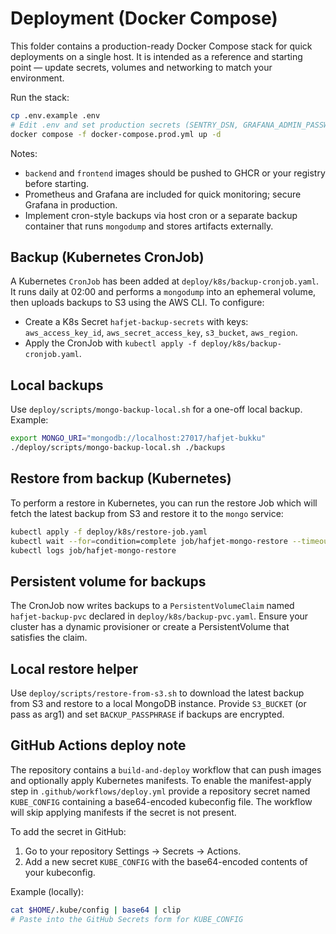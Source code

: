 # Deployment (Docker Compose)

This folder contains a production-ready Docker Compose stack for quick deployments on a single host. It is intended as a reference and starting point — update secrets, volumes and networking to match your environment.

Run the stack:

```bash
cp .env.example .env
# Edit .env and set production secrets (SENTRY_DSN, GRAFANA_ADMIN_PASSWORD)
docker compose -f docker-compose.prod.yml up -d
```

Notes:
- `backend` and `frontend` images should be pushed to GHCR or your registry before starting.
- Prometheus and Grafana are included for quick monitoring; secure Grafana in production.
- Implement cron-style backups via host cron or a separate backup container that runs `mongodump` and stores artifacts externally.

Backup (Kubernetes CronJob)
---------------------------
A Kubernetes `CronJob` has been added at `deploy/k8s/backup-cronjob.yaml`. It runs daily at 02:00 and performs a `mongodump` into an ephemeral volume, then uploads backups to S3 using the AWS CLI. To configure:

- Create a K8s Secret `hafjet-backup-secrets` with keys: `aws_access_key_id`, `aws_secret_access_key`, `s3_bucket`, `aws_region`.
- Apply the CronJob with `kubectl apply -f deploy/k8s/backup-cronjob.yaml`.

Local backups
-------------
Use `deploy/scripts/mongo-backup-local.sh` for a one-off local backup. Example:

```bash
export MONGO_URI="mongodb://localhost:27017/hafjet-bukku"
./deploy/scripts/mongo-backup-local.sh ./backups
```

Restore from backup (Kubernetes)
--------------------------------
To perform a restore in Kubernetes, you can run the restore Job which will fetch the latest backup from S3 and restore it to the `mongo` service:

```bash
kubectl apply -f deploy/k8s/restore-job.yaml
kubectl wait --for=condition=complete job/hafjet-mongo-restore --timeout=600s
kubectl logs job/hafjet-mongo-restore
```

Persistent volume for backups
-----------------------------
The CronJob now writes backups to a `PersistentVolumeClaim` named `hafjet-backup-pvc` declared in `deploy/k8s/backup-pvc.yaml`. Ensure your cluster has a dynamic provisioner or create a PersistentVolume that satisfies the claim.

Local restore helper
--------------------
Use `deploy/scripts/restore-from-s3.sh` to download the latest backup from S3 and restore to a local MongoDB instance. Provide `S3_BUCKET` (or pass as arg1) and set `BACKUP_PASSPHRASE` if backups are encrypted.

GitHub Actions deploy note
--------------------------
The repository contains a `build-and-deploy` workflow that can push images and optionally apply Kubernetes manifests. To enable the manifest-apply step in `.github/workflows/deploy.yml` provide a repository secret named `KUBE_CONFIG` containing a base64-encoded kubeconfig file. The workflow will skip applying manifests if the secret is not present.

To add the secret in GitHub:

1. Go to your repository Settings → Secrets → Actions.
2. Add a new secret `KUBE_CONFIG` with the base64-encoded contents of your kubeconfig.

Example (locally):

```bash
cat $HOME/.kube/config | base64 | clip
# Paste into the GitHub Secrets form for KUBE_CONFIG
```


